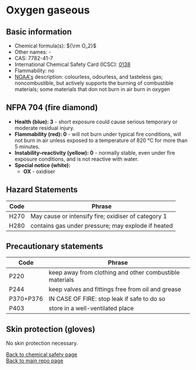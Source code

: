 # Oxygen gaseous

## Basic information

- Chemical formula(s): ${\rm O_2}$
- Other names: -
- CAS: 7782-41-7
- International Chemical Safety Card (ICSC): [0138](http://www.ilo.org/dyn/icsc/showcard.display?p_version=2&p_card_id=0138&p_lang=en)
- Flammability: no
- [NOAA's](https://cameochemicals.noaa.gov/chemical/8967) description: colourless, odourless, and tasteless gas; noncombustible, but actively supports the burning of combustible materials; some materials that don not burn in air burn in oxygen

## NFPA 704 (fire diamond)

- **Health (blue): 3** - short exposure could cause serious temporary or moderate residual injury.
- **Flammability (red): 0** - will not burn under typical fire conditions, will not burn in air unless exposed to a temperature of 820 °C for more than 5 minutes.
- **Instability–reactivity (yellow): 0** - normally stable, even under fire exposure conditions, and is not reactive with water.
- **Special notice (white):**
	- **OX** - oxidiser

## Hazard Statements

| Code | Phrase                                              |
| ---- | --------------------------------------------------- |
| H270 | May cause or intensify fire; oxidiser of category 1 |
| H280 | contains gas under pressure; may explode if heated  |

## Precautionary statements

| Code      | Phrase                                                  |
| --------- | ------------------------------------------------------- |
| P220      | keep away from clothing and other combustible materials |
| P244      | keep valves and fittings free from oil and grease       |
| P370+P376 | IN CASE OF FIRE: stop leak if safe to do so             |
| P403      | store in a well-ventilated place                        |

## Skin protection (gloves)

No skin protection necessary.

[Back to chemical safety page](https://github.com/Global-Health-Engineering/group-safety/tree/main/02-chemical-safety)  
[Back to main repo page](https://github.com/Global-Health-Engineering/group-safety)

